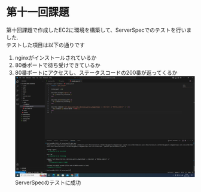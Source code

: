 # 第十一回課題
第十回課題で作成したEC2に環境を構築して、ServerSpecでのテストを行いました.  
テストした項目は以下の通りです  
1. nginxがインストールされているか
2. 80番ポートで待ち受けできているか
3. 80番ポートにアクセスし、ステータスコードの200番が返ってくるか
![Alt text](img/lesson11/serverspec.png)　　
ServerSpecのテストに成功　　
